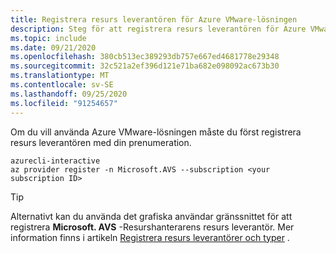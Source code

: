 ```yaml
---
title: Registrera resurs leverantören för Azure VMware-lösningen
description: Steg för att registrera resurs leverantören för Azure VMware-lösningen.
ms.topic: include
ms.date: 09/21/2020
ms.openlocfilehash: 380cb513ec389293db757e667ed4681778e29348
ms.sourcegitcommit: 32c521a2ef396d121e71ba682e098092ac673b30
ms.translationtype: MT
ms.contentlocale: sv-SE
ms.lasthandoff: 09/25/2020
ms.locfileid: "91254657"
---
```

<!-- Used in avs-deployment.md and tutorial-create-private-cloud.md -->

Om du vill använda Azure VMware-lösningen måste du först registrera resurs leverantören med din prenumeration.

```
azurecli-interactive
az provider register -n Microsoft.AVS --subscription <your subscription ID>
```

>[!TIP]
>Alternativt kan du använda det grafiska användar gränssnittet för att registrera **Microsoft. AVS** -Resurshanterarens resurs leverantör.  Mer information finns i artikeln [Registrera resurs leverantörer och typer](../../azure-resource-manager/management/resource-providers-and-types.md#register-resource-provider) .  

